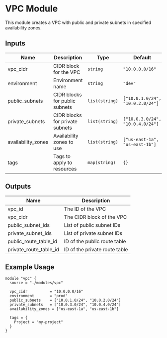 # VPC Module

This module creates a VPC with public and private subnets in specified availability zones.

## Inputs

| Name | Description | Type | Default | Required |
|------|-------------|------|---------|:--------:|
| vpc_cidr | CIDR block for the VPC | `string` | `"10.0.0.0/16"` | no |
| environment | Environment name | `string` | `"dev"` | no |
| public_subnets | CIDR blocks for public subnets | `list(string)` | `["10.0.1.0/24", "10.0.2.0/24"]` | no |
| private_subnets | CIDR blocks for private subnets | `list(string)` | `["10.0.3.0/24", "10.0.4.0/24"]` | no |
| availability_zones | Availability zones to use | `list(string)` | `["us-east-1a", "us-east-1b"]` | no |
| tags | Tags to apply to resources | `map(string)` | `{}` | no |

## Outputs

| Name | Description |
|------|-------------|
| vpc_id | The ID of the VPC |
| vpc_cidr | The CIDR block of the VPC |
| public_subnet_ids | List of public subnet IDs |
| private_subnet_ids | List of private subnet IDs |
| public_route_table_id | ID of the public route table |
| private_route_table_id | ID of the private route table |

## Example Usage

```hcl
module "vpc" {
  source = "./modules/vpc"
  
  vpc_cidr          = "10.0.0.0/16"
  environment       = "prod"
  public_subnets    = ["10.0.1.0/24", "10.0.2.0/24"]
  private_subnets   = ["10.0.3.0/24", "10.0.4.0/24"]
  availability_zones = ["us-east-1a", "us-east-1b"]
  
  tags = {
    Project = "my-project"
  }
}
``` 